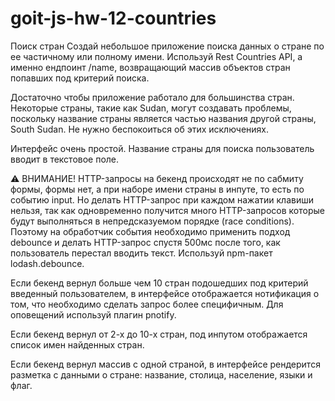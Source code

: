 # goit-js-hw-12-countries

Поиск стран Создай небольшое приложение поиска данных о стране по ее частичному
или полному имени. Используй Rest Countries API, а именно ендпоинт /name,
возвращающий массив объектов стран попавших под критерий поиска.

Достаточно чтобы приложение работало для большинства стран. Некоторые страны,
такие как Sudan, могут создавать проблемы, поскольку название страны является
частью названия другой страны, South Sudan. Не нужно беспокоиться об этих
исключениях.

Интерфейс очень простой. Название страны для поиска пользователь вводит в
текстовое поле.

⚠️ ВНИМАНИЕ! HTTP-запросы на бекенд происходят не по сабмиту формы, формы нет, а
при наборе имени страны в инпуте, то есть по событию input. Но делать
HTTP-запрос при каждом нажатии клавиши нельзя, так как одновременно получится
много HTTP-запросов которые будут выполняться в непредсказуемом порядке (race
conditions). Поэтому на обработчик события необходимо применить подход debounce
и делать HTTP-запрос спустя 500мс после того, как пользователь перестал вводить
текст. Используй npm-пакет lodash.debounce.

Если бекенд вернул больше чем 10 стран подошедших под критерий введенный
пользователем, в интерфейсе отображается нотификация о том, что необходимо
сделать запрос более специфичным. Для оповещений используй плагин pnotify.

Если бекенд вернул от 2-х до 10-х стран, под инпутом отображается список имен
найденных стран.

Если бекенд вернул массив с одной страной, в интерфейсе рендерится разметка с
данными о стране: название, столица, население, языки и флаг.


